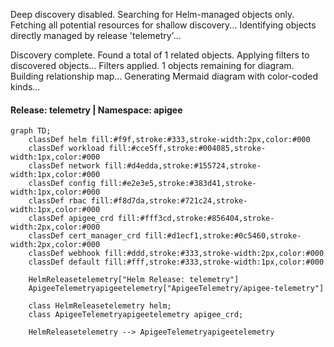 Deep discovery disabled. Searching for Helm-managed objects only.
Fetching all potential resources for shallow discovery...
Identifying objects directly managed by release 'telemetry'...

Discovery complete. Found a total of 1 related objects.
Applying filters to discovered objects...
Filters applied. 1 objects remaining for diagram.
Building relationship map...
Generating Mermaid diagram with color-coded kinds...

#### Release: telemetry | Namespace: apigee
```mermaid
graph TD;
    classDef helm fill:#f9f,stroke:#333,stroke-width:2px,color:#000
    classDef workload fill:#cce5ff,stroke:#004085,stroke-width:1px,color:#000
    classDef network fill:#d4edda,stroke:#155724,stroke-width:1px,color:#000
    classDef config fill:#e2e3e5,stroke:#383d41,stroke-width:1px,color:#000
    classDef rbac fill:#f8d7da,stroke:#721c24,stroke-width:1px,color:#000
    classDef apigee_crd fill:#fff3cd,stroke:#856404,stroke-width:2px,color:#000
    classDef cert_manager_crd fill:#d1ecf1,stroke:#0c5460,stroke-width:2px,color:#000
    classDef webhook fill:#ddd,stroke:#333,stroke-width:2px,color:#000
    classDef default fill:#fff,stroke:#333,stroke-width:1px,color:#000

    HelmReleasetelemetry["Helm Release: telemetry"]
    ApigeeTelemetryapigeetelemetry["ApigeeTelemetry/apigee-telemetry"]

    class HelmReleasetelemetry helm;
    class ApigeeTelemetryapigeetelemetry apigee_crd;

    HelmReleasetelemetry --> ApigeeTelemetryapigeetelemetry
```
